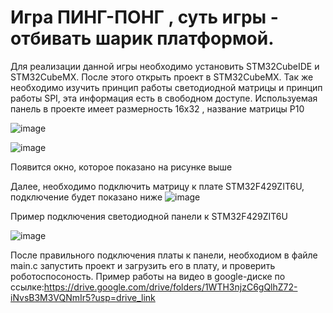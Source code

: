 # Игра ПИНГ-ПОНГ , суть игры - отбивать шарик платформой.


Для реализации данной игры необходимо установить STM32CubeIDE и STM32CubeMX. После этого открыть проект в STM32CubeMX. Так же необходимо изучить принцип работы светодиодной матрицы и принцип работы SPI, эта информация есть в свободном доступе.
Используемая панель в проекте имеет размерность 16x32 , название матрицы P10

![image](https://github.com/TeXniKsueta/Lab_game/assets/152018745/4e949407-0c58-4f5e-a4e2-e9675a240862)

                                                     
![image](https://github.com/TeXniKsueta/Lab_game/assets/152018745/f7c2b986-829f-447a-9102-71f0d8ff357d)

Появится окно, которое показано на рисунке выше

Далее, необходимо подключить матрицу к плате STM32F429ZIT6U, подключение будет показано ниже 
![image](https://github.com/TeXniKsueta/Lab_game/assets/152018745/83182b65-b8ee-458c-8381-946b3c0b37bb)

Пример подключения светодиодной панели к STM32F429ZIT6U

![image](https://github.com/TeXniKsueta/Lab_game/assets/152018745/b033dc79-a5de-4985-9d34-03389b2ed969)


После правильного подключения платы к панели, необходиом в файле main.c запустить проект и загрузить его в плату, и проверить роботоспосоность. Пример работы на видео в google-диске по ссылке:https://drive.google.com/drive/folders/1WTH3njzC6gQlhZ72-iNvsB3M3VQNmIr5?usp=drive_link
